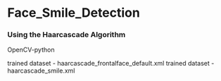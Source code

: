 # Face_Smile_Detection

### Using the Haarcascade Algorithm

OpenCV-python

trained dataset - haarcascade_frontalface_default.xml
trained dataset - haarcascade_smile.xml
